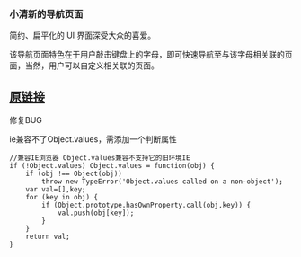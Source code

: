 ### 小清新的导航页面

简约、扁平化的 UI 界面深受大众的喜爱。

该导航页面特色在于用户敲击键盘上的字母，即可快速导航至与该字母相关联的页面，当然，用户可以自定义相关联的页面。

[原链接](http://captaininphw.xyz/browser-navigation-page/index.html)
---
修复BUG 

ie兼容不了Object.values，需添加一个判断属性 

```
//兼容IE浏览器 Object.values兼容不支持它的旧环境IE
if (!Object.values) Object.values = function(obj) {
    if (obj !== Object(obj))
        throw new TypeError('Object.values called on a non-object');
    var val=[],key;
    for (key in obj) {
        if (Object.prototype.hasOwnProperty.call(obj,key)) {
            val.push(obj[key]);
        }
    }
    return val;
}
```
